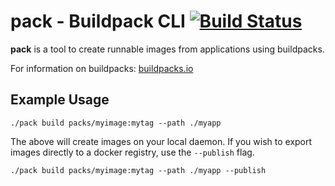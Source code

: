 # pack - Buildpack CLI [![Build Status](https://travis-ci.org/buildpack/pack.svg?branch=master)](https://travis-ci.org/buildpack/pack)

**pack** is a tool to create runnable images from applications using buildpacks.

For information on buildpacks: [buildpacks.io](https://buildpacks.io/)

## Example Usage

```
./pack build packs/myimage:mytag --path ./myapp
```

The above will create images on your local daemon. If you wish to export images directly to a docker registry, use the `--publish` flag.

```
./pack build packs/myimage:mytag --path ./myapp --publish
```
